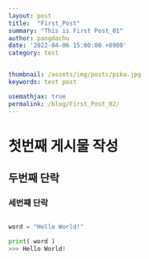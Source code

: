 ```yaml
---
layout: post
title:  "First_Post"
summary: "This is First Post_01"
author: pangdachu
date: '2022-04-06 15:00:00 +0900'
category: test


thumbnail: /assets/img/posts/pika.jpg
keywords: test post

usemathjax: true
permalink: /blog/First_Post_02/
---
```


# 첫번째 게시물 작성
## 두번째 단락
### 세번쨰 단락 


```python

word = "Hello World!"

print( word )
>>> Hello World!

```

